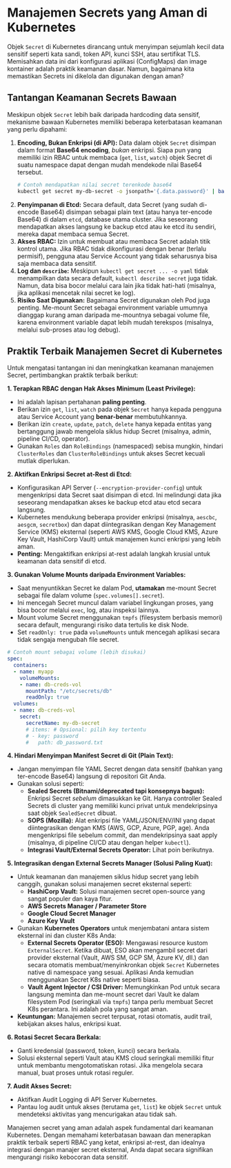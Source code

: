 # Manajemen Secrets yang Aman di Kubernetes

Objek `Secret` di Kubernetes dirancang untuk menyimpan sejumlah kecil data sensitif seperti kata sandi, token API, kunci SSH, atau sertifikat TLS. Memisahkan data ini dari konfigurasi aplikasi (ConfigMaps) dan image kontainer adalah praktik keamanan dasar. Namun, bagaimana kita memastikan Secrets ini dikelola dan digunakan dengan aman?

## Tantangan Keamanan Secrets Bawaan

Meskipun objek `Secret` lebih baik daripada hardcoding data sensitif, mekanisme bawaan Kubernetes memiliki beberapa keterbatasan keamanan yang perlu dipahami:

1.  **Encoding, Bukan Enkripsi (di API):** Data dalam objek `Secret` disimpan dalam format **Base64 encoding**, *bukan* enkripsi. Siapa pun yang memiliki izin RBAC untuk membaca (`get`, `list`, `watch`) objek Secret di suatu namespace dapat dengan mudah mendekode nilai Base64 tersebut.
    ```bash
    # Contoh mendapatkan nilai secret terenkode base64
    kubectl get secret my-db-secret -o jsonpath='{.data.password}' | base64 --decode
    ```
2.  **Penyimpanan di Etcd:** Secara default, data Secret (yang sudah di-encode Base64) disimpan sebagai plain text (atau hanya ter-encode Base64) di dalam `etcd`, database utama cluster. Jika seseorang mendapatkan akses langsung ke backup etcd atau ke etcd itu sendiri, mereka dapat membaca semua Secret.
3.  **Akses RBAC:** Izin untuk membuat atau membaca Secret adalah titik kontrol utama. Jika RBAC tidak dikonfigurasi dengan benar (terlalu permisif), pengguna atau Service Account yang tidak seharusnya bisa saja membaca data sensitif.
4.  **Log dan `describe`:** Meskipun `kubectl get secret ... -o yaml` tidak menampilkan data secara default, `kubectl describe secret` juga tidak. Namun, data bisa bocor melalui cara lain jika tidak hati-hati (misalnya, jika aplikasi mencetak nilai secret ke log).
5.  **Risiko Saat Digunakan:** Bagaimana Secret digunakan oleh Pod juga penting. Me-mount Secret sebagai environment variable umumnya dianggap kurang aman daripada me-mountnya sebagai volume file, karena environment variable dapat lebih mudah terekspos (misalnya, melalui sub-proses atau log debug).

## Praktik Terbaik Manajemen Secret di Kubernetes

Untuk mengatasi tantangan ini dan meningkatkan keamanan manajemen Secret, pertimbangkan praktik terbaik berikut:

**1. Terapkan RBAC dengan Hak Akses Minimum (Least Privilege):**
   *   Ini adalah lapisan pertahanan **paling penting**.
   *   Berikan izin `get`, `list`, `watch` pada objek `Secret` hanya kepada pengguna atau Service Account yang **benar-benar** membutuhkannya.
   *   Berikan izin `create`, `update`, `patch`, `delete` hanya kepada entitas yang bertanggung jawab mengelola siklus hidup Secret (misalnya, admin, pipeline CI/CD, operator).
   *   Gunakan `Roles` dan `RoleBindings` (namespaced) sebisa mungkin, hindari `ClusterRoles` dan `ClusterRoleBindings` untuk akses Secret kecuali mutlak diperlukan.

**2. Aktifkan Enkripsi Secret at-Rest di Etcd:**
   *   Konfigurasikan API Server (`--encryption-provider-config`) untuk mengenkripsi data Secret saat disimpan di etcd. Ini melindungi data jika seseorang mendapatkan akses ke backup etcd atau etcd secara langsung.
   *   Kubernetes mendukung beberapa provider enkripsi (misalnya, `aescbc`, `aesgcm`, `secretbox`) dan dapat diintegrasikan dengan Key Management Service (KMS) eksternal (seperti AWS KMS, Google Cloud KMS, Azure Key Vault, HashiCorp Vault) untuk manajemen kunci enkripsi yang lebih aman.
   *   **Penting:** Mengaktifkan enkripsi at-rest adalah langkah krusial untuk keamanan data sensitif di etcd.

**3. Gunakan Volume Mounts daripada Environment Variables:**
   *   Saat menyuntikkan Secret ke dalam Pod, **utamakan** me-mount Secret sebagai file dalam volume (`spec.volumes[].secret`).
   *   Ini mencegah Secret muncul dalam variabel lingkungan proses, yang bisa bocor melalui `exec`, log, atau inspeksi lainnya.
   *   Mount volume Secret menggunakan `tmpfs` (filesystem berbasis memori) secara default, mengurangi risiko data tertulis ke disk Node.
   *   Set `readOnly: true` pada `volumeMounts` untuk mencegah aplikasi secara tidak sengaja mengubah file secret.

   ```yaml
   # Contoh mount sebagai volume (lebih disukai)
   spec:
     containers:
     - name: myapp
       volumeMounts:
       - name: db-creds-vol
         mountPath: "/etc/secrets/db"
         readOnly: true
     volumes:
     - name: db-creds-vol
       secret:
         secretName: my-db-secret
         # items: # Opsional: pilih key tertentu
         # - key: password
         #   path: db_password.txt
   ```

**4. Hindari Menyimpan Manifest Secret di Git (Plain Text):**
   *   Jangan menyimpan file YAML Secret dengan data sensitif (bahkan yang ter-encode Base64) langsung di repositori Git Anda.
   *   Gunakan solusi seperti:
        *   **Sealed Secrets (Bitnami/deprecated tapi konsepnya bagus):** Enkripsi Secret *sebelum* dimasukkan ke Git. Hanya controller Sealed Secrets di cluster yang memiliki kunci privat untuk mendekripsinya saat objek `SealedSecret` dibuat.
        *   **SOPS (Mozilla):** Alat enkripsi file YAML/JSON/ENV/INI yang dapat diintegrasikan dengan KMS (AWS, GCP, Azure, PGP, age). Anda mengenkripsi file sebelum commit, dan mendekripsinya saat apply (misalnya, di pipeline CI/CD atau dengan helper `kubectl`).
        *   **Integrasi Vault/External Secrets Operator:** Lihat poin berikutnya.

**5. Integrasikan dengan External Secrets Manager (Solusi Paling Kuat):**
   *   Untuk keamanan dan manajemen siklus hidup secret yang lebih canggih, gunakan solusi manajemen secret eksternal seperti:
        *   **HashiCorp Vault:** Solusi manajemen secret open-source yang sangat populer dan kaya fitur.
        *   **AWS Secrets Manager / Parameter Store**
        *   **Google Cloud Secret Manager**
        *   **Azure Key Vault**
   *   Gunakan **Kubernetes Operators** untuk menjembatani antara sistem eksternal ini dan cluster K8s Anda:
        *   **External Secrets Operator (ESO):** Mengawasi resource kustom `ExternalSecret`. Ketika dibuat, ESO akan mengambil secret dari provider eksternal (Vault, AWS SM, GCP SM, Azure KV, dll.) dan secara otomatis membuat/menyinkronkan objek `Secret` Kubernetes native di namespace yang sesuai. Aplikasi Anda kemudian menggunakan Secret K8s native seperti biasa.
        *   **Vault Agent Injector / CSI Driver:** Memungkinkan Pod untuk secara langsung meminta dan me-mount secret dari Vault ke dalam filesystem Pod (seringkali via `tmpfs`) tanpa perlu membuat Secret K8s perantara. Ini adalah pola yang sangat aman.
   *   **Keuntungan:** Manajemen secret terpusat, rotasi otomatis, audit trail, kebijakan akses halus, enkripsi kuat.

**6. Rotasi Secret Secara Berkala:**
   *   Ganti kredensial (password, token, kunci) secara berkala.
   *   Solusi eksternal seperti Vault atau KMS cloud seringkali memiliki fitur untuk membantu mengotomatiskan rotasi. Jika mengelola secara manual, buat proses untuk rotasi reguler.

**7. Audit Akses Secret:**
   *   Aktifkan Audit Logging di API Server Kubernetes.
   *   Pantau log audit untuk akses (terutama `get`, `list`) ke objek `Secret` untuk mendeteksi aktivitas yang mencurigakan atau tidak sah.

Manajemen secret yang aman adalah aspek fundamental dari keamanan Kubernetes. Dengan memahami keterbatasan bawaan dan menerapkan praktik terbaik seperti RBAC yang ketat, enkripsi at-rest, dan idealnya integrasi dengan manajer secret eksternal, Anda dapat secara signifikan mengurangi risiko kebocoran data sensitif.
